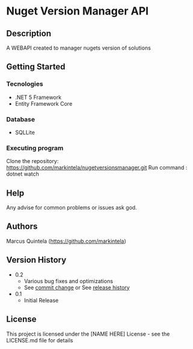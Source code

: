# Nuget Version Manager API

## Description
A WEBAPI created to manager nugets version of solutions

## Getting Started

### Tecnologies
* .NET 5 Framework
* Entity Framework Core

### Database
* SQLLite

### Executing program
Clone the repository: https://github.com/markintela/nugetversionsmanager.git
Run command : dotnet watch

## Help
Any advise for common problems or issues ask god.

## Authors
Marcus Quintela (https://github.com/markintela) 

## Version History

* 0.2
    * Various bug fixes and optimizations
    * See [commit change]() or See [release history]()
* 0.1
    * Initial Release

## License

This project is licensed under the [NAME HERE] License - see the LICENSE.md file for details




